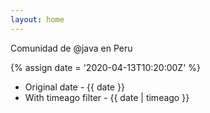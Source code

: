 ```yaml
---
layout: home
---
```


Comunidad de @java en Peru

{% assign date = '2020-04-13T10:20:00Z' %}

- Original date - {{ date }}
- With timeago filter - {{ date | timeago }}